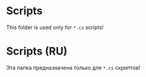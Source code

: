 # Scripts

This folder is used only for `*.cs` scripts!

# Scripts (RU)

Эта папка предназначена только для `*.cs` скриптов!